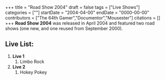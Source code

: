+++
title = "Road Show 2004"
draft = false
tags = ["Live Shows"]
categories = [""]
startDate = "2004-04-00"
endDate = "0000-00-00"
contributors = ["The 64th Gamer","Documentor","Mousester"]
citations = []
+++
**Road Show 2004** was released in April 2004 and featured two road shows (one new, and one reused from September 2000).

## Live List:

1.  **Live 1**
    1.  Limbo Rock
2.  **Live 2**
    1.  Hokey Pokey
